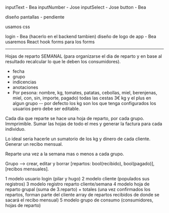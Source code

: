 

inputText - Bea
inputNumber - Jose
inputSelect - Jose
button - Bea

diseño pantallas - pendiente 

usamos css

login - Bea (hacerlo en el backend tambien) 
diseño de logo de app - Bea 
usaremos React hook forms para los forms


---------------------------------
Hojas de reparto SEMANAL (para organizarse el dia de reparto y en base al resultado recalcular lo que le deben los consumidores). 
- fecha
- grupo
- indicencias
- anotaciones
- Por pesona: nombre, kg, tomates, patatas, cebollas, miel, berenjenas, miel, con, sin, importe, pagado) todas las cestas 3€ kg y el plus en algun grupo
-- por defecto los kg son los que tenga configurados los usuarios pero debe ser editable.


Cada dia que reparte se hace una hoja de reparto, por cada grupo.
Immprimible.
Sumar las hojas de todo el mes y generar la factura para cada individuo. 

Lo ideal seria hacerle un sumatorio de los kg y dinero de cada cliente. 
Generar un recibo mensual. 

Reparte una vez a la semana mas o menos a cada grupo. 

Grupo --> crear, editar y borrar
 [repartos: bool(recibido), bool(pagado)], [recibos mensuales].


1 modelo usuario login (pilar y hugo)
2 modelo cliente (populados sus registros)
3 modelo registro reparto cliente/semana 
4 modelo hoja de reparto grupal (suma de 3.reparto) + totales (una vez confirmados los repartos, forman parte del cliente array de repartos recibidos de donde se sacará el recibo mensual)
5 modelo grupo de consumo (consumidores, hojas de reparto)
                                                              
